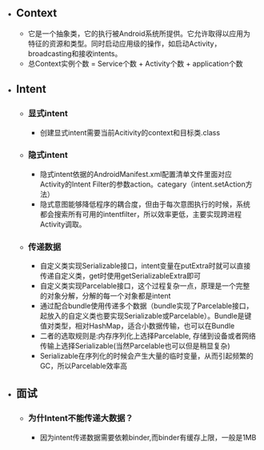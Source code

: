 - ## Context
	- 它是一个抽象类，它的执行被Android系统所提供。它允许取得以应用为特征的资源和类型。同时启动应用级的操作，如启动Activity，broadcasting和接收intents。
	- 总Context实例个数 = Service个数 + Activity个数 + application个数
- ## Intent
	- ### 显式intent
		- 创建显式intent需要当前Acitivity的context和目标类.class
	- ### 隐式intent
		- 隐式intent依据的AndroidManifest.xml配置清单文件里面对应Activity的Intent Filter的参数action。categary（intent.setAction方法）
		- 隐式意图能够降低程序的耦合度，但由于每次意图执行的时候，系统都会搜索所有可用的intentfilter，所以效率更低，主要实现跨进程Activity调取。
	- ### 传递数据
		- 自定义类实现Serializable接口，intent变量在putExtra时就可以直接传递自定义类，get时使用getSerializableExtra即可
		- 自定义类实现Parcelable接口，这个过程复杂一点，原理是一个完整的对象分解，分解的每一个对象都是intent
		- 通过配合bundle使用传递多个数据（bundle实现了Parcelable接口，起放入的自定义类也要实现Serializable或Parcelable）。Bundle是键值对类型，相对HashMap，适合小数据传输，也可以在Bundle
		- 二者的选取规则是:内存序列化上选择Parcelable, 存储到设备或者网络传输上选择Serializable(当然Parcelable也可以但是稍显复杂)
		- Serializable在序列化的时候会产生大量的临时变量，从而引起频繁的GC，所以Parcelable效率高
- ## 面试
	- ### 为什Intent不能传递大数据？
		- 因为intent传递数据需要依赖binder,而binder有缓存上限，一般是1MB